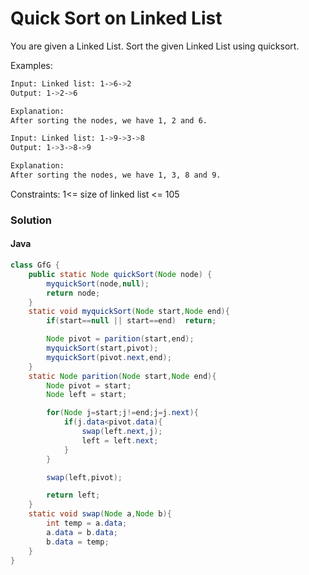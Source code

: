 # Quick Sort on Linked List

You are given a Linked List. Sort the given Linked List using quicksort.

Examples:

```bash
Input: Linked list: 1->6->2
Output: 1->2->6

Explanation:
After sorting the nodes, we have 1, 2 and 6.
```

```bash
Input: Linked list: 1->9->3->8
Output: 1->3->8->9

Explanation:
After sorting the nodes, we have 1, 3, 8 and 9.
```

Constraints:
1<= size of linked list <= 105

### Solution

#### Java

```java
class GfG {
    public static Node quickSort(Node node) {
        myquickSort(node,null);
        return node;
    }
    static void myquickSort(Node start,Node end){
        if(start==null || start==end)  return;

        Node pivot = parition(start,end);
        myquickSort(start,pivot);
        myquickSort(pivot.next,end);
    }
    static Node parition(Node start,Node end){
        Node pivot = start;
        Node left = start;

        for(Node j=start;j!=end;j=j.next){
            if(j.data<pivot.data){
                swap(left.next,j);
                left = left.next;
            }
        }

        swap(left,pivot);

        return left;
    }
    static void swap(Node a,Node b){
        int temp = a.data;
        a.data = b.data;
        b.data = temp;
    }
}
```

